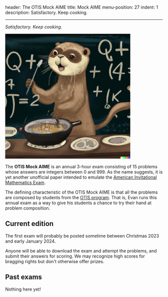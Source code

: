header: The OTIS Mock AIME
title: Mock AIME
menu-position: 27
indent: 1
description: Satisfactory. Keep cooking.

---

_Satisfactory. Keep cooking._

<img src="static/otter-cooking.png"
  alt="An otter in front of a blackboard cooking a dish."
  width="400" />

The **OTIS Mock AIME** is an annual 3-hour exam consisting of 15 problems
whose answers are integers between $0$ and $999$.
As the name suggests, it is yet another unofficial paper intended to emulate the
[American Invitational Mathematics Exam][aime].

The defining characteristic of the OTIS Mock AIME is that all the problems
are composed by students from the [OTIS program](otis.html).
That is, Evan runs this annual exam as a way to give his students
a chance to try their hand at problem composition.

## Current edition

The first exam will probably be posted sometime
between Christmas 2023 and early January 2024.

Anyone will be able to download the exam and attempt the problems,
and submit their answers for scoring.
We may recognize high scores for bragging rights
but don't otherwise offer prizes.

## Past exams

Nothing here yet!

[aime]: https://en.wikipedia.org/wiki/American_Invitational_Mathematics_Examination
